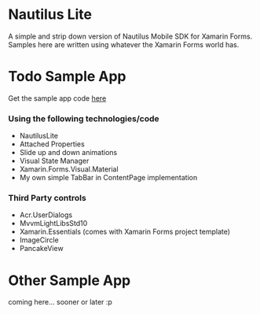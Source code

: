 
# Nautilus Lite
A simple and strip down version of Nautilus Mobile SDK for Xamarin Forms.
Samples here are written using whatever the Xamarin Forms world has. 

# Todo Sample App
Get the sample app code [here](https://github.com/synthphonic/nautilus-lite-mobile/tree/master/src/Samples/Todo)


### Using the following technologies/code
- NautilusLite
- Attached Properties
- Slide up and down animations
- Visual State Manager
- Xamarin.Forms.Visual.Material
- My own simple TabBar in ContentPage implementation

### Third Party controls
- Acr.UserDialogs
- MvvmLightLibsStd10
- Xamarin.Essentials (comes with Xamarin Forms project template)
- ImageCircle
- PancakeView


# Other Sample App
coming here... sooner or later :p
